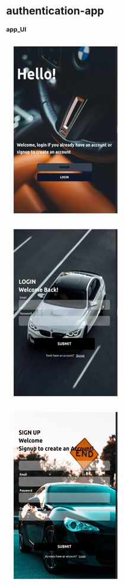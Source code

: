 
# authentication-app

### app_UI
<p allign="center">
<img src="screenshots/homepage.png" alt="hompage" style="padding: 20px" width="280" height='450px'>
<img src="screenshots/login.png" alt="login" style="padding: 20px"width="280" height='450px'>
<img src="screenshots/signup.png" alt="signup" style="padding: 20px" width="280" height='450px'>
</p>
